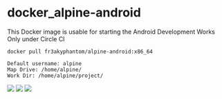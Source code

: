 # docker_alpine-android
This Docker image is usable for starting the Android Development Works Only under Circle CI

```shell
docker pull fr3akyphantom/alpine-android:x86_64
```
```
Default username: alpine
Map Drive: /home/alpine/
Work Dir: /home/alpine/project/
```

[![](https://images.microbadger.com/badges/image/fr3akyphantom/alpine-android:x86_64.svg)](https://microbadger.com/images/fr3akyphantom/alpine-android:x86_64 "Get your own image badge on microbadger.com")
[![](https://images.microbadger.com/badges/version/fr3akyphantom/alpine-android:x86_64.svg)](https://microbadger.com/images/fr3akyphantom/alpine-android:x86_64 "Get your own version badge on microbadger.com")
[![](https://images.microbadger.com/badges/commit/fr3akyphantom/alpine-android:x86_64.svg)](https://microbadger.com/images/fr3akyphantom/alpine-android:x86_64 "Get your own commit badge on microbadger.com")
